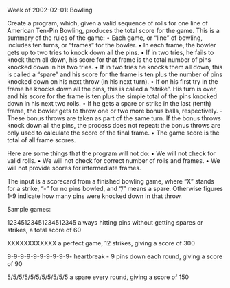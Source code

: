 Week of 2002-02-01: Bowling

Create a program, which, given a valid sequence of rolls for one line of American Ten-Pin Bowling, produces the total score for the game. This is a summary of the rules of the game:
• Each game, or “line” of bowling, includes ten turns, or “frames” for the bowler.
• In each frame, the bowler gets up to two tries to knock down all the pins.
• If in two tries, he fails to knock them all down, his score for that frame is the total number of pins knocked down in his two tries.
• If in two tries he knocks them all down, this is called a “spare” and his score for the frame is ten plus the number of pins knocked down on his next throw (in his next turn).
• If on his first try in the frame he knocks down all the pins, this is called a “strike”. His turn is over, and his score for the frame is ten plus the simple total of the pins knocked down in his next two rolls.
• If he gets a spare or strike in the last (tenth) frame, the bowler gets to throw one or two more bonus balls, respectively. - These bonus throws are taken as part of the same turn. If the bonus throws knock down all the pins, the process does not repeat: the bonus throws are only used to calculate the score of the final frame.
• The game score is the total of all frame scores.

Here are some things that the program will not do:
• We will not check for valid rolls.
• We will not check for correct number of rolls and
frames.
• We will not provide scores for intermediate frames.


The input is a scorecard from a finished bowling game, where “X” stands for a strike, “-” for no pins bowled, and “/” means a spare. Otherwise figures 1-9 indicate how many pins were knocked down in that throw.

Sample games:

12345123451234512345
always hitting pins without getting spares or strikes, a total score of 60

XXXXXXXXXXXX
a perfect game, 12 strikes, giving a score of 300

9-9-9-9-9-9-9-9-9-9-
heartbreak - 9 pins down each round, giving a score of 90

5/5/5/5/5/5/5/5/5/5/5
a spare every round, giving a score of 150

